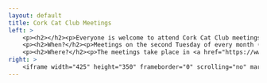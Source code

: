 ```yaml
---
layout: default
title: Cork Cat Club Meetings
left: > 
    <p><h2></h2><p>Everyone is welcome to attend Cork Cat Club meetings! Cat owners, potential cat owners and breeders are very welcome to come! To find out more about joining the club see the <a href="membership">membership</a> page.</p></p>
    <p><h2>When?</h2><p>Meetings on the second Tuesday of every month (excluding January) at 8 PM</p></p>
    <p><h2>Where?</h2><p>The meetings take place in <a href="https://www.google.com/maps/preview#!q=The+South+County+Bar%2C+West+Village%2C+Douglas%2C+Cork%2C+Ireland&data=!4m15!2m14!1m13!1s0x4844855a5974b9db%3A0xe60ced71959bfbf1!3m8!1m3!1d1262473!2d-4.1599484!3d52.405331!3m2!1i1440!2i778!4f13.1!4m2!3d51.876199!4d-8.439999">The South County Bar</a>, West Village, Douglas, Cork. Tel. 4891574.</p></p>
right: >
    <iframe width="425" height="350" frameborder="0" scrolling="no" marginheight="0" marginwidth="0" src="https://www.google.com/maps?f=q&amp;source=s_q&amp;hl=en&amp;geocode=&amp;q=The+South+County+Bar,+West+Village,+Douglas,+Cork,+Ireland&amp;aq=&amp;sll=51.876199,-8.439999&amp;sspn=0.004769,0.011362&amp;ie=UTF8&amp;hq=&amp;hnear=&amp;ll=51.876199,-8.439999&amp;spn=0.006295,0.006295&amp;t=m&amp;iwloc=A&amp;output=embed"></iframe><br /><small><a href="https://www.google.com/maps?f=q&amp;source=embed&amp;hl=en&amp;geocode=&amp;q=The+South+County+Bar,+West+Village,+Douglas,+Cork,+Ireland&amp;aq=&amp;sll=51.876199,-8.439999&amp;sspn=0.004769,0.011362&amp;ie=UTF8&amp;hq=&amp;hnear=&amp;ll=51.876199,-8.439999&amp;spn=0.006295,0.006295&amp;t=m&amp;iwloc=A" style="color:#0000FF;text-align:left">View Larger Map</a></small> 
---
```


